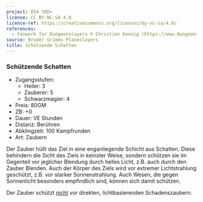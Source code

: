 ```yaml
---
project: DS4 SRD+
license: CC BY-NC-SA 4.0
licence-ref: https://creativecommons.org/licenses/by-nc-sa/4.0/
references: 
  - Fanwerk for Dungeonslayers © Christian Kennig (https://www.dungeonslayers.net/)
source: Bruder Grimms Planeslayers
title: Schützende Schatten
---
```


### Schützende Schatten

- Zugangsstufen:
  - Heiler: 3
  - Zauberer: 5
  - Schwarzmagier: 4
- Preis: 80GM
- ZB: +0
- Dauer: VE Stunden
- Distanz: Berühren
- Abklingzeit: 100 Kampfrunden
- Art: Zaubern

Der Zauber hüllt das Ziel in eine enganliegende Schicht aus Schatten. Diese behindern die Sicht des Ziels in keinster Weise, sondern schützen sie im Gegenteil vor jeglicher Blendung durch helles Licht, z.B. auch durch den Zauber Blenden. Auch der Körper des Ziels wird vor extremer Lichtstrahlung geschützt, z.B. vor starker Sonnenstrahlung. Auch Wesen, die gegen Sonnenlicht besonders empfindlich sind, können sich damit schützen.

Der Zauber schützt <u>nicht</u> vor direkten, lichtbasierenden Schadenszaubern.

